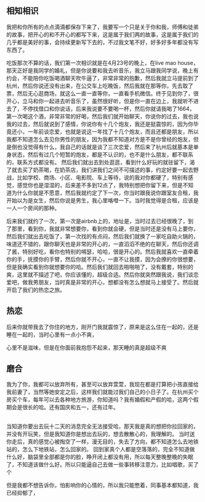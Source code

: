 ## 相知相识

我把和你所有的点点滴滴都保存下来了，我要写一个只是关于你和我，师傅和徒弟的故事，把开心的和不开心的都写下来，这是属于我们两的故事，这是属于我们的几乎都是美好的事，会持续更新写下去的，不过我文笔不好，好多好多年都没有写东西了。

吃饭那次不算的话，我们第一次相识就是在4月23号的晚上，在live mao house，那天正好是我同学的婚礼，但是你说要和我去听音乐，我立马跟我同学说，晚上有约会，不能陪你吃饭喝酒聊天吹牛逼了，非常非常的抱歉，然后我就立马提前到了杭州，然后你说还没有出来，在公交车上吃晚饭，然后我就在那等你，先去取了票，然后无心逛商场，就这么一直一直等你，一直看手机微信。终于见到你了，很开心，立马和你一起进去听音乐了，虽然很好听，但是你一直在边上，我就听不进去了，不停找借口和你说话，后来我说要不要喝一杯，然后你就请我喝了1664，第一次喝这个酒，非常非常的好喝，然后我们就开始聊天，你说你的过去，我也说我的过去，然后就说到了感情，你说你有十几个炮友，我还是挺震惊的，因为你毕竟还小，一年前谈恋爱，也就是说这一年找了十几个炮友，而且还都是朋友，所以我都不知道怎么去见你男性的朋友，因为我都不知道对方是不是你曾经的炮友，但是倒也没觉得有什么，我自己的话就是谈了三次恋爱，然后来了杭州后就基本是单身状态，然后有过几个短暂的炮友，都是不认识的，也不是什么朋友，都不联系的，联系方式都没有。
然后我们就出去到处逛逛，看到什么好玩的就驻留下，渴了就去买了奶茶喝，在奶茶店，我们讲我们之间不可描述的事，约定好要一起去野战，比如学校、商场、小区、电影院、车上等待，说的我对你都硬了，特别有感觉，感觉你也是湿湿的，后来差不多到12点了，我特别想把你留下来，但是不知道为什么你就是不愿意，然后我就约定了下一次，你当时跟我说你跟室友合租，我开始以为是女生，然后你说是男生，我心里咯噔一下。当时我觉得是合租，应该是一人一个房间的那种。

后来我们就约了一次，第一次是airbnb上的，地址是，当时过去已经很晚了，到了那里，看到你，我就非常想要你，看到你就会硬，但是当时还是没有马上要你，然后我们就出去吃饭了，第一次找的有点闷，然后我们就换了一家吃自助火锅的，味道还不错的，跟你聊天也是非常的开心的，一直滔滔不绝的在聊天，然后你还调了酱，特别好吃，看你也特别的嘚瑟，哈哈，很是开心的。然后我就喜欢一直牵着你的手，抚摸你的手臂，然后你就不开心，一直不让我摸，因为会撩的你很想要，但是我确实看到你就想要你的哈。然后我们就回去啪啪啪了，没有戴套，特别的爽，这里就不描述了吧，你应该懂的，超级合适。然后你就突然跟我说，我们谈恋爱吧，做我男朋友，当时真是非常的开心，想都没有怎么想就马上接受了。然后就开启了我们的热恋之旅。



## 热恋

后来你就带我去了你住的地方，刚开门我就震惊了，原来是这么住在一起的，还是睡在一起的，当时心里有一点小不爽，



心里不是滋味，但是在你面前我抱怨不起来，那天睡的真是超级不爽



## 磨合

我为了你，我都可以放弃所有，甚至可以放弃萱萱，我现在都是打算把小孩直接给我前妻了，当然等她安定之后，这样我们就能过我们自己的小日子了。在杭州买个房买个车，每年可以去各种地方旅游，你知道吗？我有婚假和产假的哈，这两个假期会是很长的哈。还有国庆和五一，还有过年。

##

当知道你要出去玩十二天的消息完全无法接受哈，那天我是真的想把你拉回家的，并没有开玩笑，但是我知道你是想出去玩的，想去散散心的，我理解的。
当时送你走后，真的感觉心被掏空了一样，漫无目的，失去了方向，都不知道怎么去地铁站的，怎么下地铁站，怎么回家的。
回到家真个人都是空落落的，完全不知道做什么好，脑袋里全部都是你的脸，睁开闭上都没有用，所以每天整晚整晚的失眠了，不知道该做什么好。所以只能逼自己去做一些事转移注意力，比如唱歌，买了个


但是我都不想告诉你，怕影响你的心情的，所以我只能憋着，同事基本都知道，我已经抑郁了，

